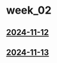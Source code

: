 # week_02 <!-- markmap: foldAll -->
## [2024-11-12](2024-11-12/2024-11-12.html)
## [2024-11-13](2024-11-13/2024-11-13.html)
